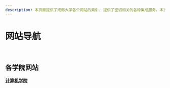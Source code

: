 ```yaml
---
description: 本页面提供了成都大学各个网站的索引. 提供了密切相关的各种集成服务。本页面包含多个重要功能模块,为成都大学师生用户提供便捷的教学管理和学习支持。该网站具有丰富的内容资源,持续优化更新以满足师生的需求。作为成都大学师生的重要入口,该网站为用户提供了全面的教育服务。
---
```


# 网站导航
<script setup>
const NAV_DATA=[
    {
        title: '学校通用',
        items: [
            {
                icon: 'https://www.chaoxing.com/favicon.ico',
                title: '学习通',
                desc: '学习签到全用它',
                link: 'http://i.mooc.chaoxing.com/space/index?t=1699947729643',
            },
            {
                icon: 'https://xsswzx.cdu.edu.cn/favicon.ico',
                title: 'ISP',
                desc: '各种申请都找他 (经常打不开)',
                link: 'https://xsswzx.cdu.edu.cn/isp/',
            },
            {
                icon: 'https://devtool.tech/logo.svg',
                title: 'VPN',
                desc: '校外上不了学校网站就找他',
                link: 'https://vpn.cdu.edu.cn/portal/#!/login',
            },
            {
                icon: 'https://tool.lu/favicon.ico',
                title: '教务系统',
                desc: '查成绩专用',
                link: 'http://jiaowu.cdu.edu.cn/eams/homeExt.action#',
            },
            {
                icon: '/icons/json-cn.ico',
                title: '新教务系统',
                desc: '另一个教务系统',
                link: 'https://cdujx.mh.chaoxing.com/',
            },
            {
                icon: '/icons/json-cn.ico',
                title: '学校导航',
                desc: '学校的网站导航',
                link: 'https://myapp.cdu.edu.cn/index.html',
            },
            {
                icon: '/icons/json-cn.ico',
                title: '图书馆管理',
                desc: '我借的书还有多少天到期',
                link: 'http://libopac-cdu-edu-cn.vpn.cdu.edu.cn:8118/reader/redr_info.php',
            },
            {
                icon: '/icons/json-cn.ico',
                title: '超星课表',
                desc: '今天没课了吧',
                link: 'https://i.chaoxing.com/base',
            },
            {
                icon: '/icons/json-cn.ico',
                title: '智慧树',
                desc: '上网课的地方',
                link: 'https://onlineweb.zhihuishu.com/onlinestuh5',
            },
            {
                icon: '/icons/json-cn.ico',
                title: '财务处',
                desc: '交学费了',
                link: 'https://cwcs.cdu.edu.cn/FINPortal/casCddxLogin.action',
            },
        ],
    },
]
</script>
<MNavLinks v-for="{title, items} in NAV_DATA" :title="title" :items="items"/>
<br/>

## 各学院网站
**[计算机学院](计算机学院.md)**
